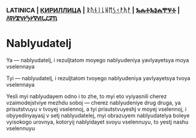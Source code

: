 ### LATINICA | [КИРИЛЛИЦА](../Cyrl/Nablyudatelj.md) | [ᚱᚢᚾᛁᚳᚺᛖᛊᚲᚨᚤᚨ](../Runr/Nablyudatelj.md) | [ⰃⰎⰀⰃⰑⰎⰉⰜⰀ](../Glag/Nablyudatelj.md) | [𐍓𐍠𐍔𐍮𐍝𐍔𐍟𐍔𐍠𐍜𐍡𐍚𐍐𐍴](../Perm/Nablyudatelj.md)

#  Nablyudatelj

Ya — nablyudatelj, i rezuljtatom moyego nablyudeniya yavlyayetsya moya vselennaya

Tyi — nablyudatelj, i rezuljtatom tvoyego nablyudeniya yavlyayetsya tvoya vselennaya

Yesli myi nablyudayem odno i to zhe, to myi eto vyiyasnili cherez vzaimodejstviye mezhdu soboj — cherez nablyudeniye drug druga, ya prisutstvuyu v tvoyej vselennoj, a tyi prisutstvuyeshj v moyej vselennoj, i obyyedinyayasj v setj nablyudatelej, myi obrazuyem nablyudatelya boleye vyisokogo urovnya, kotoryij nablyidayet svoyu vselennuyu, to yestj nashu vselennuyu
